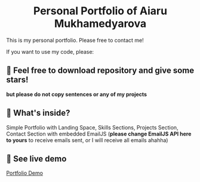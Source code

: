 
<h1 align="center">
  Personal Portfolio of Aiaru Mukhamedyarova
</h1>

This is my personal portfolio. Please free to contact me!

If you want to use my code, please:
## 🚀 Feel free to download repository and give some stars!

  **but please do not copy sentences or any of my projects**

## 🧐 What's inside?

Simple Portfolio with Landing Space, Skills Sections, Projects Section, Contact Section with embedded EmailJS (**please change EmailJS API here to yours** to receive emails sent, or I will receive all emails ahahha)

## 💫 See live demo

[Portfolio Demo](https://anapimolodec.netlify.app/)
